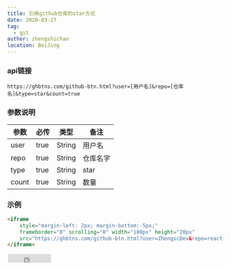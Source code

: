```yaml
---
title: 引用github仓库的star方式
date: 2020-03-27
tag: 
  - git
author: zhengshichao
location: BeiJing
---
```


### api链接

```http request
https://ghbtns.com/github-btn.html?user=[用户名]&repo=[仓库名]&type=star&count=true
```
### 参数说明

| 参数  | 必传 | 类型   | 备注     |
| ----- | ---- | ------ | -------- |
| user  | true | String | 用户名   |
| repo  | true | String | 仓库名字 |
| type  | true | String | star     |
| count | true | String | 数量     |

### 示例
```html
<iframe
	style="margin-left: 2px; margin-bottom:-5px;"
	frameborder="0" scrolling="0" width="100px" height="20px"
	src="https://ghbtns.com/github-btn.html?user=ZhengscDev&repo=react-native-android-webview&type=star&count=true" >
</iframe>
```

<iframe
	style="margin-left: 2px; margin-bottom:-5px;"
	frameborder="0" scrolling="0" width="100px" height="20px"
	src="https://ghbtns.com/github-btn.html?user=ZhengscDev&repo=react-native-android-webview&type=star&count=true" >
</iframe>

